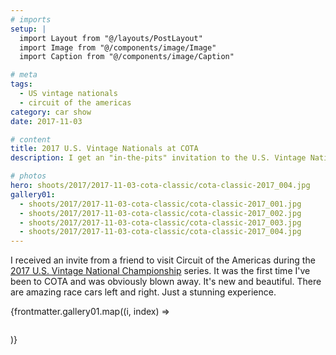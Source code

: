 ```yaml
---
# imports
setup: |
  import Layout from "@/layouts/PostLayout"
  import Image from "@/components/image/Image"
  import Caption from "@/components/image/Caption"

# meta
tags:
  - US vintage nationals
  - circuit of the americas
category: car show
date: 2017-11-03

# content
title: 2017 U.S. Vintage Nationals at COTA
description: I get an "in-the-pits" invitation to the U.S. Vintage National Championships

# photos
hero: shoots/2017/2017-11-03-cota-classic/cota-classic-2017_004.jpg
gallery01:
  - shoots/2017/2017-11-03-cota-classic/cota-classic-2017_001.jpg
  - shoots/2017/2017-11-03-cota-classic/cota-classic-2017_002.jpg
  - shoots/2017/2017-11-03-cota-classic/cota-classic-2017_003.jpg
  - shoots/2017/2017-11-03-cota-classic/cota-classic-2017_004.jpg
---
```


I received an invite from a friend to visit Circuit of the Americas during the [2017 U.S. Vintage National Championship](https://svra.com/race-results/2017-u-s-vintage-national-championship/) series. It was the first time I've been to COTA and was obviously blown away. It's new and beautiful. There are amazing race cars left and right. Just a stunning experience.

<div>
    {frontmatter.gallery01.map((i, index) =>
        <figure>
            <picture>
                <Image file={i} />
            </picture>
            <Caption file={i} showMeta={true}>
        </figure>
    )}
</div>
